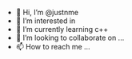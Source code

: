 - 👋 Hi, I’m @justnme
- 👀 I’m interested in 
- 🌱 I’m currently learning c++
- 💞️ I’m looking to collaborate on ...
- 📫 How to reach me ...

<!---
justnme/justnme is a ✨ special ✨ repository because its `README.md` (this file) appears on your GitHub profile.
You can click the Preview link to take a look at your changes.
--->
 
